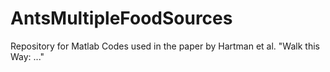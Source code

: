 # AntsMultipleFoodSources
Repository for Matlab Codes used in the paper by Hartman et al. "Walk this Way: ..."
